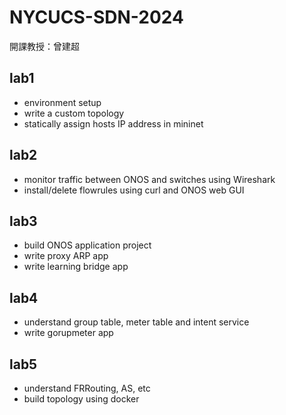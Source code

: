 # NYCUCS-SDN-2024
開課教授：曾建超
## lab1
- environment setup
- write a custom topology
- statically assign hosts IP address in mininet
## lab2
- monitor traffic between ONOS and switches using Wireshark
- install/delete flowrules using curl and ONOS web GUI
## lab3
- build ONOS application project
- write proxy ARP app
- write learning bridge app
## lab4
- understand group table, meter table and intent service
- write gorupmeter app
## lab5
- understand FRRouting, AS, etc
- build topology using docker
